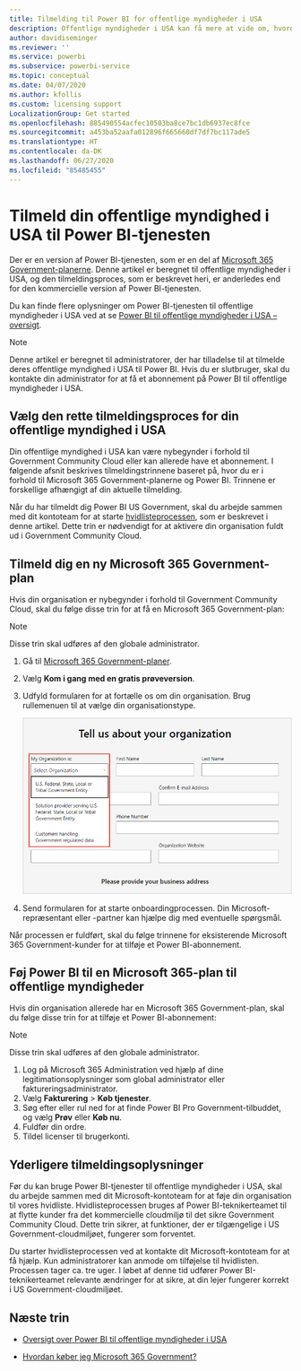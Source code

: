 ```yaml
---
title: Tilmelding til Power BI for offentlige myndigheder i USA
description: Offentlige myndigheder i USA kan få mere at vide om, hvordan de tilmelder sig Power BI, som er Government Community Cloud.
author: davidiseminger
ms.reviewer: ''
ms.service: powerbi
ms.subservice: powerbi-service
ms.topic: conceptual
ms.date: 04/07/2020
ms.author: kfollis
ms.custom: licensing support
LocalizationGroup: Get started
ms.openlocfilehash: 885490554acfec10503ba8ce7bc1db6937ec8fce
ms.sourcegitcommit: a453ba52aafa012896f665660df7df7bc117ade5
ms.translationtype: HT
ms.contentlocale: da-DK
ms.lasthandoff: 06/27/2020
ms.locfileid: "85485455"
---
```

# <a name="enroll-your-us-government-organization-in-the-power-bi-service"></a>Tilmeld din offentlige myndighed i USA til Power BI-tjenesten

Der er en version af Power BI-tjenesten, som er en del af [Microsoft 365 Government-planerne](https://www.microsoft.com/microsoft-365/government/compare-office-365-government-plans?rtc=1). Denne artikel er beregnet til offentlige myndigheder i USA, og den tilmeldingsproces, som er beskrevet heri, er anderledes end for den kommercielle version af Power BI-tjenesten.

Du kan finde flere oplysninger om Power BI-tjenesten til offentlige myndigheder i USA ved at se [Power BI til offentlige myndigheder i USA – oversigt](service-govus-overview.md).

> [!NOTE]
> Denne artikel er beregnet til administratorer, der har tilladelse til at tilmelde deres offentlige myndighed i USA til Power BI. Hvis du er slutbruger, skal du kontakte din administrator for at få et abonnement på Power BI til offentlige myndigheder i USA.
> 
> 

## <a name="select-the-right-sign-up-process-for-your-us-government-organization"></a>Vælg den rette tilmeldingsproces for din offentlige myndighed i USA

Din offentlige myndighed i USA kan være nybegynder i forhold til Government Community Cloud eller kan allerede have et abonnement. I følgende afsnit beskrives tilmeldingstrinnene baseret på, hvor du er i forhold til Microsoft 365 Government-planerne og Power BI. Trinnene er forskellige afhængigt af din aktuelle tilmelding.

Når du har tilmeldt dig Power BI US Government, skal du arbejde sammen med dit kontoteam for at starte [hvidlisteprocessen](#additional-signup-information), som er beskrevet i denne artikel. Dette trin er nødvendigt for at aktivere din organisation fuldt ud i Government Community Cloud.

## <a name="sign-up-for-a-new-microsoft-365-government-plan"></a>Tilmeld dig en ny Microsoft 365 Government-plan

Hvis din organisation er nybegynder i forhold til Government Community Cloud, skal du følge disse trin for at få en Microsoft 365 Government-plan:

> [!NOTE]
> Disse trin skal udføres af den globale administrator.
>

1. Gå til [Microsoft 365 Government-planer](https://products.office.com/government/office-365-web-services-for-government).
2. Vælg **Kom i gang med en gratis prøveversion**.
3. Udfyld formularen for at fortælle os om din organisation. Brug rullemenuen til at vælge din organisationstype.

   ![Vælg organisationstype under tilmelding til prøveversion](media/service-govus-signup/gcc-trial-signup.png)

4. Send formularen for at starte onboardingprocessen. Din Microsoft-repræsentant eller -partner kan hjælpe dig med eventuelle spørgsmål.

Når processen er fuldført, skal du følge trinnene for eksisterende Microsoft 365 Government-kunder for at tilføje et Power BI-abonnement.

## <a name="add-power-bi-to-a-microsoft-365-government-plan"></a>Føj Power BI til en Microsoft 365-plan til offentlige myndigheder

Hvis din organisation allerede har en Microsoft 365 Government-plan, skal du følge disse trin for at tilføje et Power BI-abonnement:

> [!NOTE]
> Disse trin skal udføres af den globale administrator.
> 
> 

1. Log på Microsoft 365 Administration ved hjælp af dine legitimationsoplysninger som global administrator eller faktureringsadministrator.
2. Vælg **Fakturering** > **Køb tjenester**.
4. Søg efter eller rul ned for at finde Power BI Pro Government-tilbuddet, og vælg **Prøv** eller **Køb nu**.
5. Fuldfør din ordre.
6. Tildel licenser til brugerkonti.

## <a name="additional-signup-information"></a>Yderligere tilmeldingsoplysninger

Før du kan bruge Power BI-tjenester til offentlige myndigheder i USA, skal du arbejde sammen med dit Microsoft-kontoteam for at føje din organisation til vores hvidliste. Hvidlisteprocessen bruges af Power BI-teknikerteamet til at flytte kunder fra det kommercielle cloudmiljø til det sikre Government Community Cloud. Dette trin sikrer, at funktioner, der er tilgængelige i US Government-cloudmiljøet, fungerer som forventet. 

Du starter hvidlisteprocessen ved at kontakte dit Microsoft-kontoteam for at få hjælp. Kun administratorer kan anmode om tilføjelse til hvidlisten. Processen tager ca. tre uger. I løbet af denne tid udfører Power BI-teknikerteamet relevante ændringer for at sikre, at din lejer fungerer korrekt i US Government-cloudmiljøet.


## <a name="next-steps"></a>Næste trin

* [Oversigt over Power BI til offentlige myndigheder i USA](service-govus-overview.md)
- [Hvordan køber jeg Microsoft 365 Government?](https://docs.microsoft.com/office365/servicedescriptions/office-365-platform-service-description/office-365-us-government/microsoft-365-government-how-to-buy#how-do-i-buy-microsoft-365-government)